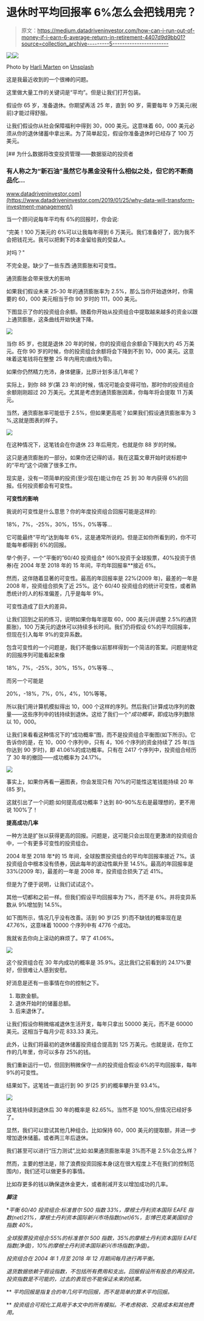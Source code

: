# 退休时平均回报率 6%怎么会把钱用完？

> 原文：<https://medium.datadriveninvestor.com/how-can-i-run-out-of-money-if-i-earn-6-average-return-in-retirement-4407d9d9bb01?source=collection_archive---------5----------------------->

[![](img/7c48ded97a2b4e91fa7e59394f252244.png)](http://www.track.datadriveninvestor.com/1B9E)![](img/55b99c24be24d3662803df3346f3917c.png)

Photo by [Harli Marten](https://unsplash.com/photos/M9jrKDXOQoU?utm_source=unsplash&utm_medium=referral&utm_content=creditCopyText) on [Unsplash](https://unsplash.com/search/photos/retirement?utm_source=unsplash&utm_medium=referral&utm_content=creditCopyText)

这是我最近收到的一个很棒的问题。

这里做大量工作的关键词是“平均”。但是让我们打开包装。

假设你 65 岁，准备退休。你期望再活 25 年，直到 90 岁，需要每年 9 万美元(税前)才能过得舒服。

让我们假设你从社会保障福利中得到 30，000 美元。这意味着 60，000 美元必须从你的退休储蓄中拿出来。为了简单起见，假设你准备退休时已经存了 100 万美元。

[](https://www.datadriveninvestor.com/2019/01/25/why-data-will-transform-investment-management/) [## 为什么数据将改变投资管理——数据驱动的投资者

### 有人称之为“新石油”虽然它与黑金没有什么相似之处，但它的不断商品化…

www.datadriveninvestor.com](https://www.datadriveninvestor.com/2019/01/25/why-data-will-transform-investment-management/) 

当一个顾问说每年平均有 6%的回报时，你会说:

“完美！100 万美元的 6%可以让我每年得到 6 万美元。我们准备好了，因为我不会把钱花光。我可以把剩下的本金留给我的受益人。

对吗？"

不完全是。缺少了一些东西:通货膨胀和可变性。

通货膨胀会带来很大的影响

如果我们假设未来 25-30 年的通货膨胀率为 2.5%，那么当你开始退休时，你需要的 60，000 美元相当于你 90 岁时的 111，000 美元。

下图显示了你的投资组合余额。随着你开始从投资组合中提取越来越多的资金以跟上通货膨胀，这条曲线开始快速下降。

![](img/9709b651c9684d2dd3d987cb2018a513.png)

当你 85 岁，也就是退休 20 年的时候，你的投资组合余额会下降到大约 45 万美元。在你 90 岁的时候，你的投资组合余额将会下降到不到 10，000 美元。这意味着这笔钱将在整整 25 年内用完(曲线为零)。

如果你仍然精力充沛，身体健康，比原计划多活几年呢？

实际上，到你 88 岁(第 23 年)的时候，情况可能会变得可怕，那时你的投资组合余额刚刚超过 20 万美元。尤其是考虑到通货膨胀因素，你每年将会提取 11 万美元。

当然，通货膨胀率可能低于 2.5%，但如果更高呢？如果我们假设通货膨胀率为 3 %,这就是图表的样子。

![](img/45e9290dcf78e81bb040ea6fd287f42a.png)

在这种情况下，这笔钱会在你退休 23 年后用完，也就是你 88 岁的时候。

这只是通货膨胀的一部分。如果你还记得的话，我在这篇文章开始时说标题中的“平均”这个词做了很多工作。

现实是，没有一项简单的投资(至少现在)能让你在 25 到 30 年内获得 6%的回报。任何投资都会有可变性。

**可变性的影响**

我说的可变性是什么意思？你的年度投资组合回报可能是这样的:

18%，7%，-25%，30%，15%，0%等等…

它可能最终“平均”达到每年 6%，这是通常所说的。但是正如你所看到的，你不可能每年都得到 6%的回报。

举个例子，一个“平衡的”60/40 投资组合* (60%投资于全球股票，40%投资于债券)在 2004 年至 2018 年的 15 年间，平均年回报率**接近 6%。

然而，这伴随着显著的可变性。最高的年回报率是 22%(2009 年)，最差的一年是 2008 年，投资组合损失了近 25%。这个 60/40 投资组合的统计可变性，或者熟悉统计的人的标准偏差，几乎是每年 9%。

可变性造成了巨大的差异。

让我们回到之前的练习，说明如果你每年提取 60，000 美元(并调整 2.5%的通货膨胀)，100 万美元的退休可以持续多长时间。我们仍将假设 6%的平均回报率，但现在引入每年 9%的变异系数。

包含可变性的一个问题是，我们不能像以前那样得到一个简洁的答案。问题是特定的回报序列可能看起来像

18%，7%，-25%，30%，15%，0%等等…,

而另一个可能是

20%，-18%，7%，0%，4%，10%等等。

所以我们用计算机模拟得出 10，000 个这样的序列。然后我们计算成功序列的数量——这些序列中的钱持续到退休。这给了我们一个“*成功概率*，即成功序列数除以 10，000。

让我们来看看这种情况下的“成功概率”图，而不是投资组合平衡图(如下所示)。它告诉你的是，在 10，000 个序列中，只有 4，106 个序列的资金持续了 25 年(当你达到 90 岁时)，即 41.06%的成功概率。只有在 2417 个序列中，投资组合经历了 30 年的撤回——成功概率为 24.17%。

![](img/9c41b989b2c0a4bcada9a1e5dfb04c44.png)

事实上，如果你再看一遍图表，你会发现只有 70%的可能性这笔钱能持续 20 年(85 岁)。

这就引出了一个问题:如何提高成功概率？达到 80-90%左右是最理想的，更不用说 100%了！

**提高成功几率**

一种方法是扩张以获得更高的回报。问题是，这可能只会出现在更激进的投资组合中，一个有更多可变性的投资组合。

2004 年至 2018 年*的 15 年间，全球股票投资组合的平均年回报率接近 7%。该投资组合中根本没有债券，因此每年的波动性飙升至 14.5%。最高的年回报率是 33%(2009 年)，最差的一年是 2008 年，投资组合损失了近 41%。

但是为了便于说明，让我们试试这个。

其他一切都和之前一样。但我们假设平均回报率为 7%，而不是 6%。并将变异系数从 9%增加到 14.5%。

如下图所示，情况几乎没有改善。活到 90 岁(25 岁)而不缺钱的概率现在是 47.76%，这意味着 10000 个序列中有 4776 个成功。

我就省去你向上滚动的麻烦了。早了 41.06%。

![](img/9316ad70a7feb73b857dc90253353e66.png)

这个投资组合在 30 年内成功的概率是 35.9%。这比我们之前看到的 24.17%要好，但很难让人感到安慰。

好消息是还有一些事情在你的控制之下。

1.  取款金额。
2.  退休开始时的储蓄总额。
3.  后来退休了。

让我们假设你稍微缩减退休生活开支，每年只拿出 50000 美元，而不是 60000 美元。这相当于每月少花 833.33 美元。

此外，让我们将最初的退休储蓄投资组合提高到 125 万美元。也就是说，在你工作的几年里，你可以多存 25%的钱。

我们重新运行一切，但回到稍微保守一点的投资组合假设:6%的平均回报率，每年 9%的可变性。

结果如下。这笔钱一直运行到 90 岁(25 岁)的概率攀升至 93.4%。

![](img/040bf1e4a940f239c080f633a222ed52.png)

这笔钱持续到退休后 30 年的概率是 82.65%。当然不是 100%,但情况已经好多了。

显然，我们可以尝试其他几种组合。比如保持 60，000 美元的提取额，并进一步增加退休储蓄。或者两三年后退休。

我们甚至可以进行“压力测试”,比如:如果通货膨胀率是 3%而不是 2.5%会怎么样？

然而，主要的想法是，除了浪费投资回报本身(这在很大程度上不在我们的控制范围内)，我们还可以做更多的事情。

比如存更多的钱以确保退休金更大，或者削减开支以增加成功的几率。

***脚注***

**平衡 60/40 投资组合:标准普尔 500 指数 33%，摩根士丹利资本国际 EAFE 指数(net)21%，摩根士丹利资本国际新兴市场指数(net)6%，彭博巴克莱美国综合指数 40%。*

*全球股票投资组合:55%的标准普尔 500 指数，35%的摩根士丹利资本国际 EAFE 指数(净值)，10%的摩根士丹利资本国际新兴市场指数(净值)。*

*投资组合在 2004 年 1 月至 2018 年 12 月期间每月进行再平衡。*

*退货数据依赖于假设指数，不包括所有费用和支出。回报假设所有股息的再投资。投资指数是不可能的，过去的表现也不能保证未来的结果。*

** *平均回报是指复合的年几何平均回报，而不是简单的算术平均回报。*

** *投资组合可视化工具用于本文中的所有模拟。不考虑税收、交易成本和其他费用。*